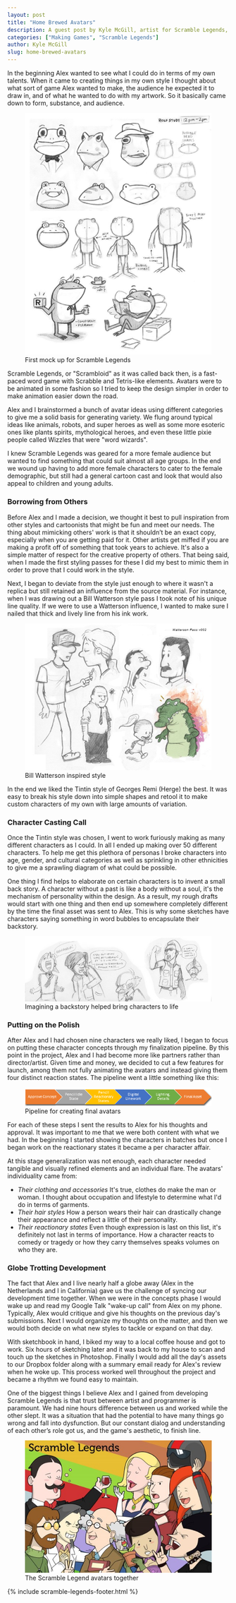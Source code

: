 ```yaml
---
layout: post
title: "Home Brewed Avatars"
description: A guest post by Kyle McGill, artist for Scramble Legends, which explores how he created the game's awesome artwork. Scramble Legends is a social, turn based word game for Windows 8. Spell words to bury your opponent in letters!
categories: ["Making Games", "Scramble Legends"]
author: Kyle McGill
slug: home-brewed-avatars
---
```


In the beginning 
Alex wanted to see what I could do in terms of my own 
talents.  When it came to creating things in my own 
style I thought about what sort of game Alex wanted to 
make, the audience he expected it to draw in, and of 
what he wanted to do with my artwork. So it basically 
came down to form, substance, and audience.

<figure>
    <img src="/img/posts/2013-04-19-Home Brewed Avatars/animal-style.thumb.jpg" alt="First mock up for Scramble Legends" />
    <figcaption>First mock up for Scramble Legends</figcaption>
</figure>

Scramble Legends, or "Scrambloid" as it was called back then, 
is a fast-paced word game with Scrabble and Tetris-like elements. 
Avatars were to be animated in some fashion so I tried to keep the 
design simpler in order to make animation easier down the road.

Alex and I brainstormed a bunch of avatar ideas using different 
categories to give me a solid basis for generating variety. We 
flung around typical ideas like animals, robots, and super heroes 
as well as some more esoteric ones like plants spirits, mythological 
heroes, and even these little pixie people called Wizzles that 
were "word wizards".

I knew Scramble Legends was geared for a more female audience but 
wanted to find something that could suit almost all age groups. In 
the end we wound up having to add more female characters to cater 
to the female demographic, but still had a general cartoon cast and 
look that would also appeal to children and young adults.

### Borrowing from Others
Before Alex and I made a decision, we thought it best to pull inspiration 
from other styles and cartoonists that might be fun and meet our needs. 
The thing about mimicking others' work is that it shouldn’t be an exact 
copy, especially when you are getting paid for it. Other artists get 
miffed if you are making a profit off of something that took years to 
achieve. It's also a simple matter of respect for the creative property 
of others. That being said, when I made the first styling passes for these 
I did my best to mimic them in order to prove that I could work in the style.

Next, I began to deviate from the style just enough to where it wasn't 
a replica but still retained an influence from the source material. For 
instance, when I was drawing out a Bill Watterson style pass I took note 
of his unique line quality.  If we were to use a Watterson influence, I 
wanted to make sure I nailed that thick and lively line from his ink work.

<figure>
    <img src="/img/posts/2013-04-19-Home Brewed Avatars/watterson-style.thumb.jpg" alt="Watterson-inspired avatar style mock up for Scramble Legends" />
    <figcaption>Bill Watterson inspired style</figcaption>
</figure>

In the end we liked the Tintin style of Georges Remi (Herge) the best. 
It was easy to break his style down into simple shapes and retool it to 
make custom characters of my own with large amounts of variation.

### Character Casting Call
Once the Tintin style was chosen, I went to work furiously making as many 
different characters as I could. In all I ended up making over 50 different 
characters. To help me get this plethora of personas I broke characters into 
age, gender, and cultural categories as well as sprinkling in other ethnicities 
to give me a sprawling diagram of what could be possible.

One thing I find helps to elaborate on certain characters is to invent a small 
back story.  A character without a past is like a body without a soul, it's the 
mechanism of personality within the design. As a result, my rough drafts would 
start with one thing and then end up somewhere completely different by the time the 
final asset was sent to Alex. This is why some sketches have characters saying 
something in word bubbles to encapsulate their backstory.

<figure>
    <img src="/img/posts/2013-04-19-Home Brewed Avatars/speech-bubble-villians.thumb.jpg" alt="Imagining a backstory helped bring characters to life" />
    <figcaption>Imagining a backstory helped bring characters to life</figcaption>
</figure>

### Putting on the Polish
After Alex and I had chosen nine characters we really liked, 
I began to focus on putting these character concepts through 
my finalization pipeline. By this point in the project, Alex 
and I had become more like partners rather than director/artist. 
Given time and money, we decided to cut a few features for launch, 
among them not fully animating the avatars and instead giving 
them four distinct reaction states.  The pipeline went a little 
something like this:

<figure>
    <img src="/img/posts/2013-04-19-Home Brewed Avatars/process-diagram.png" alt="Pipeline for creating final avatars" />
    <figcaption>Pipeline for creating final avatars</figcaption>
</figure>

For each of these steps I sent the results to Alex for his thoughts and approval. 
It was important to me that we were both content with what we had. In the 
beginning I started showing the characters in batches but once I began work 
on the reactionary states it became a per character affair.

At this stage generalization was not enough, each character needed tangible 
and visually refined elements and an individual flare. The avatars' 
individuality came from:

  * <em>Their clothing and accessories</em> It's true, clothes do 
make the man or woman. I thought about occupation and lifestyle 
to determine what I'd do in terms of garments.
  * <em>Their hair styles</em> How a person wears their hair can 
drastically change their appearance and reflect a little of 
their personality.
  * <em>Their reactionary states</em> Even though expression is 
last on this list, it's definitely not last in terms of importance. 
How a character reacts to comedy or tragedy or how they carry 
themselves speaks volumes on who they are.

### Globe Trotting Development
The fact that Alex and I live nearly half a globe away (Alex in the 
Netherlands and I in California) gave us the challenge of syncing our 
development time together.  When we were in the concepts phase I would 
wake up and read my Google Talk "wake-up call" from Alex on my phone. 
Typically, Alex would critique and give his thoughts on the previous day's 
submissions. Next I would organize my thoughts on the matter, and then 
we would both decide on what new styles to tackle or expand on that day.

With sketchbook in hand, I biked my way to a local coffee house and got to 
work. Six hours of sketching later and it was back to my house to scan and 
touch up the sketches in Photoshop.  Finally I would add all the day's assets 
to our Dropbox folder along with a summary email ready for Alex's review when 
he woke up. This process worked well throughout the project and became a 
rhythm we found easy to maintain. 

One of the biggest things I believe Alex and I gained from developing Scramble 
Legends is that trust between artist and programmer is paramount.  We had nine 
hours difference between us and worked while the other slept.  It was a situation 
that had the potential to have many things go wrong and fall into dysfunction. But 
our constant dialog and understanding of each other’s role got us, and the game's 
aesthetic, to finish line.

<figure>
    <img src="/img/posts/2013-04-19-Home Brewed Avatars/scramble-legends-poster.thumb.jpg" alt="The Scramble Legend avatars together" />
    <figcaption>The Scramble Legend avatars together</figcaption>
</figure>

{% include scramble-legends-footer.html %}